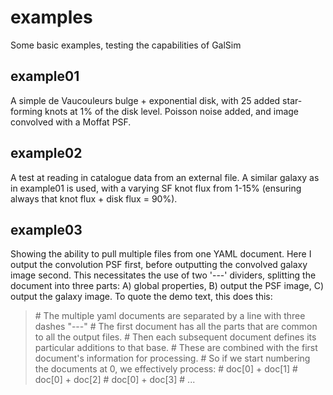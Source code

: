 # examples

Some basic examples, testing the capabilities of GalSim

## example01

A simple de Vaucouleurs bulge + exponential disk, with 25 added star-forming knots at 1% of the disk level. Poisson noise added, and image convolved with a Moffat PSF.

## example02

A test at reading in catalogue data from an external file. A similar galaxy as in example01 is used, with a varying SF knot flux from 1-15% (ensuring always that knot flux + disk flux = 90%).

## example03

Showing the ability to pull multiple files from one YAML document. Here I output the convolution PSF first, before outputting the convolved galaxy image second. This necessitates the use of two '---' dividers, splitting the document into three parts: A) global properties, B) output the PSF image, C) output the galaxy image. To quote the demo text, this does this:

> &#35; The multiple yaml documents are separated by a line with three dashes "---"
> &#35; The first document has all the parts that are common to all the output files.
> &#35; Then each subsequent document defines its particular additions to that base.
> &#35; These are combined with the first document's information for processing.
> &#35; So if we start numbering the documents at 0, we effectively process:
> &#35;   doc[0] + doc[1]
> &#35;   doc[0] + doc[2]
> &#35;   doc[0] + doc[3]
> &#35;   ...

